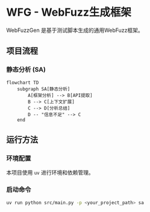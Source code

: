 # WFG - WebFuzz生成框架

WebFuzzGen 是基于测试脚本生成的通用WebFuzz框架。

## 项目流程

### 静态分析 (SA)

```mermaid
flowchart TD
    subgraph SA[静态分析]
        A[框架分析] --> B[API提取]
        B --> C[上下文扩展]
        C --> D[分析总结]
        D -- "信息不足" --> C
    end
```

## 运行方法

### 环境配置

本项目使用 `uv` 进行环境和依赖管理。

### 启动命令

```bash
uv run python src/main.py -p <your_project_path> sa
```
